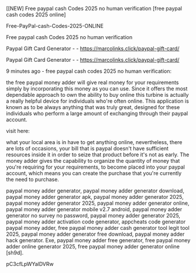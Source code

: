 [[NEW] Free paypal cash Codes 2025 no human verification [free paypal cash codes 2025 online]

Free-PayPal-cash-Codes-2025-ONLINE

Free paypal cash Codes 2025 no human verification

Paypal Gift Card Generator - - https://marcolinks.click/paypal-gift-card/

Paypal Gift Card Generator - - https://marcolinks.click/paypal-gift-card/

9 minutes ago - free paypal cash codes 2025 no human verification:

the free paypal money adder will give real money for your requirements simply by incorporating this money as you can use. Since it offers the most dependable approach to own the ability to buy online this turbine is actually a really helpful device for individuals who're often online. This application is known as to be always anything that was truly great, designed for these individuals who perform a large amount of exchanging through their paypal account.

visit here:

 what your local area is in have to get anything online, nevertheless, there are lots of occasions, your bill that is paypal doesn't have sufficient resources inside it in order to seize that product before it's not as early. The money adder gives the capability to organize the quantity of money that you're requiring for your requirements, to become placed into your paypal account, which means you can create the purchase that you're currently the need to purchase.

paypal money adder generator, paypal money adder generator download, paypal money adder generator apk, paypal money adder generator 2025, paypal money adder generator 2025, paypal money adder generator online, paypal money adder generator mobile v2.7 android, paypal money adder generator no survey no password, paypal money adder generator 2025, paypal money adder activation code generator, appcheats code generator paypal money adder, free paypal money adder cash generator tool legit tool 2025, paypal money adder generator free download, paypal money adder hack generator. Exe, paypal money adder free generator, free paypal money adder online generator 2025, free paypal money adder generator online [sh9d].

pC3cfLpWYalDVRw

